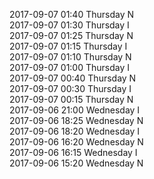 2017-09-07 01:40 Thursday  N  
2017-09-07 01:30 Thursday  I  
2017-09-07 01:25 Thursday  N  
2017-09-07 01:15 Thursday  I  
2017-09-07 01:10 Thursday  N  
2017-09-07 01:00 Thursday  I  
2017-09-07 00:40 Thursday  N  
2017-09-07 00:30 Thursday  I  
2017-09-07 00:15 Thursday  N  
2017-09-06 21:00 Wednesday  I  
2017-09-06 18:25 Wednesday  N  
2017-09-06 18:20 Wednesday  I  
2017-09-06 16:20 Wednesday  N  
2017-09-06 16:15 Wednesday  I  
2017-09-06 15:20 Wednesday  N  
